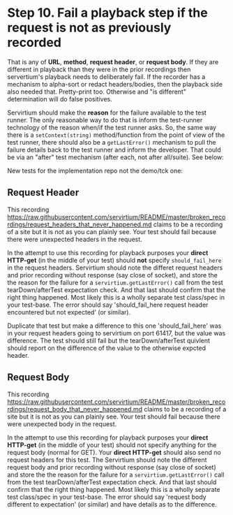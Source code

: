 # Step 10. Fail a playback step if the request is not as previously recorded

That is any of **URL**, **method**, **request header**, or **request body**. If they are different in playback than they were in the prior recordings then servertium's playback needs to deliberately fail. If the recorder has a mechanism to alpha-sort or redact headers/bodies, then the playback side also needed that. Pretty-print too. Otherwise and "is different" determination will do false positives.

Servirtium should make the **reason** for the failure available to the test runner. The only reasonable way to do that is inform the test-runner technology of the reason when/if the test runner asks.  So, the same way there is a `setContext(string)` method/function from the point of view of the test runner, there should also be a `getLastError()` mechanism to pull the failure details back to the test runner and inform the developer. That could be via an "after" test mechanism (after each, not after all/suite).  See below:

New tests for the implementation repo not the demo/tck one:

## Request Header

This recording https://raw.githubusercontent.com/servirtium/README/master/broken_recordings/request_headers_that_never_happened.md 
claims to be a recording of a site but it is not as you can plainly see.  Your test should fail because there were unexpected headers in the request.

In the attempt to use this recording for playback purposes your **direct HTTP-get** (in the middle of your test) should **not** specify `should_fail_here` in the request headers.  Servirtium should note the differet request headers and prior recording without response (say close of socket), and store the the reason for the failure for a `servirtium.getLastError()` call from the test tearDown/afterTest expectation check.  And that last should confirm that the right thing happened.  Most likely this is a wholly separate test class/spec in your test-base. The error should say 'should_fail_here request header encountered but not expected' (or similar). 

Duplicate that test but make a difference to this one 'should_fail_here' was in your request headers going to servirtium on port 61417, but the value was difference. The test should still fail but the tearDown/afterTest quivlent should report on the difference of the value to the otherwise expcted header.

## Request Body

This recording https://raw.githubusercontent.com/servirtium/README/master/broken_recordings/request_body_that_never_happened.md
claims to be a recording of a site but it is not as you can plainly see.  Your test should fail because there were unexpected body in the request.

In the attempt to use this recording for playback purposes your **direct HTTP-get** (in the middle of your test) should not specify anything for the request body (normal for GET). Your **direct HTTP-get** should also send no request headers for this test. The Servirtium should note the different request body and prior recording without response (say close of socket) and store the the reason for the failure for a `servirtium.getLastError()` call from the test tearDown/afterTest expectation check.  And that last should confirm that the right thing happened.  Most likely this is a wholly separate test class/spec in your test-base. The error should say 'request body different to expectation' (or similar) and have details as to the difference.
